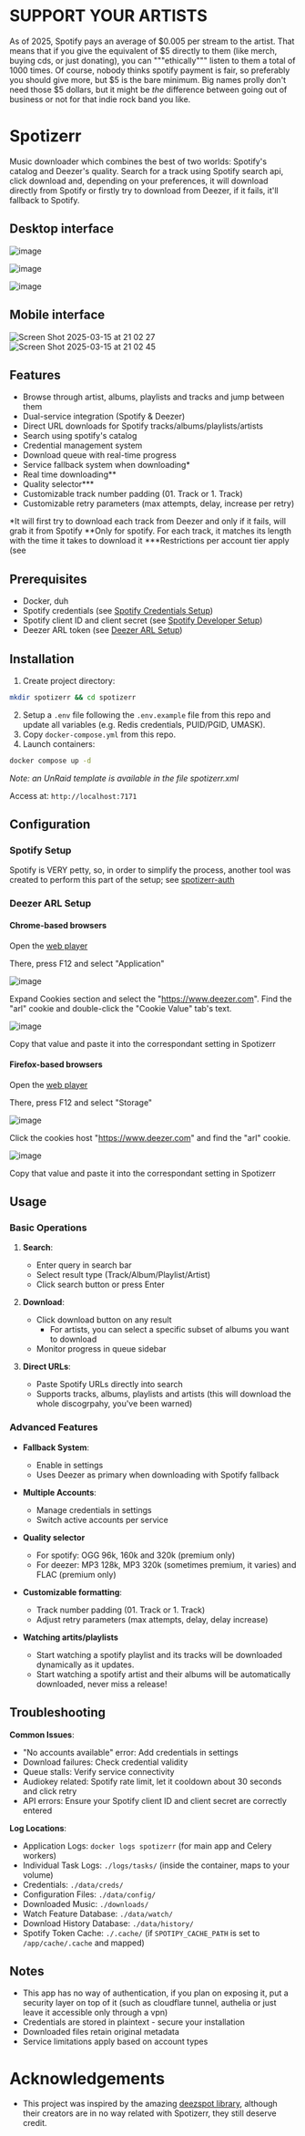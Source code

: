 # SUPPORT YOUR ARTISTS

As of 2025, Spotify pays an average of $0.005 per stream to the artist. That means that if you give the equivalent of $5 directly to them (like merch, buying cds, or just donating), you can """ethically""" listen to them a total of 1000 times. Of course, nobody thinks spotify payment is fair, so preferably you should give more, but $5 is the bare minimum. Big names prolly don't need those $5 dollars, but it might be _the_ difference between going out of business or not for that indie rock band you like.

# Spotizerr

Music downloader which combines the best of two worlds: Spotify's catalog and Deezer's quality. Search for a track using Spotify search api, click download and, depending on your preferences, it will download directly from Spotify or firstly try to download from Deezer, if it fails, it'll fallback to Spotify.

## Desktop interface
![image](https://github.com/user-attachments/assets/8093085d-cad3-4cba-9a0d-1ad6cae63e4f)

![image](https://github.com/user-attachments/assets/ac5daa0f-769f-43b0-b78a-8db343219861)

![image](https://github.com/user-attachments/assets/fb8b2295-f6b6-412f-87da-69f63b56247c)

## Mobile interface

![Screen Shot 2025-03-15 at 21 02 27](https://github.com/user-attachments/assets/cee9318e-9451-4a43-9e24-20e05f4abc5b) ![Screen Shot 2025-03-15 at 21 02 45](https://github.com/user-attachments/assets/d5801795-ba31-4589-a82d-d208f1ea6d62)

## Features

- Browse through artist, albums, playlists and tracks and jump between them
- Dual-service integration (Spotify & Deezer)
- Direct URL downloads for Spotify tracks/albums/playlists/artists
- Search using spotify's catalog
- Credential management system
- Download queue with real-time progress
- Service fallback system when downloading*
- Real time downloading**
- Quality selector***
- Customizable track number padding (01. Track or 1. Track)
- Customizable retry parameters (max attempts, delay, increase per retry)

*It will first try to download each track from Deezer and only if it fails, will grab it from Spotify
**Only for spotify. For each track, it matches its length with the time it takes to download it
***Restrictions per account tier apply (see

## Prerequisites

- Docker, duh
- Spotify credentials (see [Spotify Credentials Setup](#spotify-credentials-setup))
- Spotify client ID and client secret (see [Spotify Developer Setup](#spotify-developer-setup))
- Deezer ARL token (see [Deezer ARL Setup](#deezer-arl-setup))

## Installation

1. Create project directory:
```bash
mkdir spotizerr && cd spotizerr
```

2. Setup a `.env` file following the `.env.example` file from this repo and update all variables (e.g. Redis credentials, PUID/PGID, UMASK).
3. Copy `docker-compose.yml` from this repo.
4. Launch containers:
```bash
docker compose up -d
```
_Note: an UnRaid template is available in the file spotizerr.xml_

Access at: `http://localhost:7171`

## Configuration

### Spotify Setup

Spotify is VERY petty, so, in order to simplify the process, another tool was created to perform this part of the setup; see [spotizerr-auth](https://github.com/Xoconoch/spotizerr-auth)

### Deezer ARL Setup

#### Chrome-based browsers

Open the [web player](https://www.deezer.com/)

There, press F12 and select "Application"

![image](https://github.com/user-attachments/assets/22e61d91-50b4-48f2-bba7-28ef45b45ee5)

Expand Cookies section and select the "https://www.deezer.com". Find the "arl" cookie and double-click the "Cookie Value" tab's text.

![image](https://github.com/user-attachments/assets/75a67906-596e-42a0-beb0-540f2748b16e)

Copy that value and paste it into the correspondant setting in Spotizerr

#### Firefox-based browsers

Open the [web player](https://www.deezer.com/)

There, press F12 and select "Storage"

![image](https://github.com/user-attachments/assets/601be3fb-1ec9-44d9-be4f-28b1d853df2f)

Click the cookies host "https://www.deezer.com" and find the "arl" cookie.

![image](https://github.com/user-attachments/assets/ef8ea256-2c13-4780-ae9f-71527466df56)

Copy that value and paste it into the correspondant setting in Spotizerr

## Usage

### Basic Operations
1. **Search**:
   - Enter query in search bar
   - Select result type (Track/Album/Playlist/Artist)
   - Click search button or press Enter

2. **Download**:
   - Click download button on any result
      - For artists, you can select a specific subset of albums you want to download
   - Monitor progress in queue sidebar

3. **Direct URLs**:
   - Paste Spotify URLs directly into search
   - Supports tracks, albums, playlists and artists (this will download the whole discogrpahy, you've been warned)

### Advanced Features
- **Fallback System**:
  - Enable in settings
  - Uses Deezer as primary when downloading with Spotify fallback

- **Multiple Accounts**:
  - Manage credentials in settings
  - Switch active accounts per service

- **Quality selector**
   - For spotify: OGG 96k, 160k and 320k (premium only)
   - For deezer: MP3 128k, MP3 320k (sometimes premium, it varies) and FLAC (premium only)

- **Customizable formatting**:
   - Track number padding (01. Track or 1. Track)
  - Adjust retry parameters (max attempts, delay, delay increase)

- **Watching artits/playlists**
   - Start watching a spotify playlist and its tracks will be downloaded dynamically as it updates.
   - Start watching a spotify artist and their albums will be automatically downloaded, never miss a release!

## Troubleshooting

**Common Issues**:
- "No accounts available" error: Add credentials in settings
- Download failures: Check credential validity
- Queue stalls: Verify service connectivity
- Audiokey related: Spotify rate limit, let it cooldown about 30 seconds and click retry
- API errors: Ensure your Spotify client ID and client secret are correctly entered

**Log Locations**:
- Application Logs: `docker logs spotizerr` (for main app and Celery workers)
- Individual Task Logs: `./logs/tasks/` (inside the container, maps to your volume)
- Credentials: `./data/creds/`
- Configuration Files: `./data/config/`
- Downloaded Music: `./downloads/`
- Watch Feature Database: `./data/watch/`
- Download History Database: `./data/history/`
- Spotify Token Cache: `./.cache/` (if `SPOTIPY_CACHE_PATH` is set to `/app/cache/.cache` and mapped)

## Notes

- This app has no way of authentication, if you plan on exposing it, put a security layer on top of it (such as cloudflare tunnel, authelia or just leave it accessible only through a vpn)
- Credentials are stored in plaintext - secure your installation
- Downloaded files retain original metadata
- Service limitations apply based on account types

# Acknowledgements

- This project was inspired by the amazing [deezspot library](https://github.com/jakiepari/deezspot), although their creators are in no way related with Spotizerr, they still deserve credit.